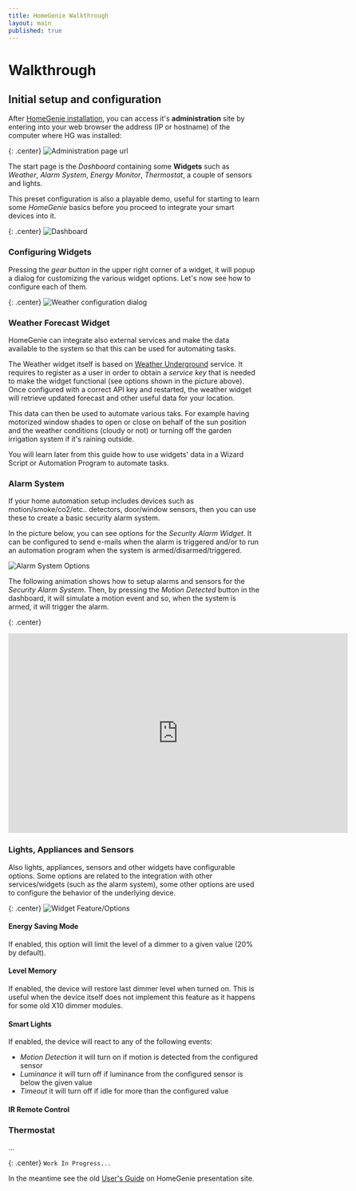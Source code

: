 ```yaml
---
title: HomeGenie Walkthrough
layout: main
published: true
---
```

<script type="text/javascript" src="http://www.youtube.com/player_api"></script>
<script type="text/javascript">
function onYouTubeIframeAPIReady() {
     var videos = document.getElementsByTagName('iframe'), // the iframes elements
         players = [], // an array where we stock each videos youtube instances class
         playingID = null; // stock the current playing video
     for (var i = 0; i < videos.length; i++) // for each iframes
     {
         var currentIframeID = videos[i].id; // we get the iframe ID
         players[currentIframeID] = new YT.Player(currentIframeID); // we stock in the array the instance
         // note, the key of each array element will be the iframe ID
         
         videos[i].onmouseover = function(e) { // assigning a callback for this event
             var currentHoveredElement = e.target;
             if (playingID) // if a video is currently played
             {
                 players[playingID].pauseVideo();
             }
             players[currentHoveredElement.id].playVideo();
             playingID = currentHoveredElement.id;
         };
     }
    
 }
</script>

# Walkthrough

## Initial setup and configuration

After [HomeGenie installation](install.html), you can access it's **administration** site by entering  into your web browser the address (IP or hostname) of the computer where HG was installed:

{: .center}
![Administration page url]({{site.baseurl}}/images/docs/admin_page_url.png)

The start page is the *Dashboard* containing some **Widgets** such as *Weather*, *Alarm System*, *Energy Monitor*, *Thermostat*, a couple of sensors and lights.

This preset configuration is also a playable demo, useful for starting to learn some *HomeGenie* basics before you proceed to integrate your smart devices into it.

{: .center}
![Dashboard]({{site.baseurl}}/images/docs/dashboard_page_01.png)

### Configuring Widgets

Pressing the *gear button* in the upper right corner of a widget, it will popup a dialog for customizing the various widget options.
Let's now see how to configure each of them.

{: .center}
![Weather configuration dialog]({{site.baseurl}}/images/docs/weather_options_01.png)

### Weather Forecast Widget

HomeGenie can integrate also external services and make the data available to the system so that this can be used for automating tasks.

The Weather widget itself is based on [Weather Underground](http://www.wunderground.com) service. 
It requires to register as a user in order to obtain a *service key* that is needed to make the widget
functional (see options shown in the picture above).
Once configured with a correct API key and restarted, the weather widget will retrieve updated forecast and other useful data for your location.

This data can then be used to automate various taks. For example having motorized window shades to open or close on behalf of the sun position and the weather conditions (cloudy or not) or turning off the garden irrigation system if it's raining outside.

You will learn later from this guide how to use widgets' data in a Wizard Script or Automation Program to automate tasks.

### Alarm System

If your home automation setup includes devices such as motion/smoke/co2/etc.. detectors, door/window sensors, then you can use these to create a basic security alarm system.

In the picture below, you can see options for the *Security Alarm Widget*. It can be configured to send e-mails when the alarm is triggered and/or to run an automation program when the system is armed/disarmed/triggered.

![Alarm System Options]({{site.baseurl}}/images/docs/alarm_system_01.png)

The following animation shows how to setup alarms and sensors for the *Security Alarm System*. Then, by pressing the *Motion Detected* button in the dashboard, it will simulate a motion event and so, when the system is armed, it will trigger the alarm.

{: .center}
<iframe id="player" width="680" height="400" src="http://www.youtube.com/embed/1Hesj-jEtFs?rel=0&wmode=Opaque&enablejsapi=1;showinfo=0;controls=0" frameborder="0" allowfullscreen></iframe>


### Lights, Appliances and Sensors

Also lights, appliances, sensors and other widgets have configurable options. Some options are related to the integration with other services/widgets (such as the alarm system), some other options are used to configure the behavior of the underlying device.

{: .center}
![Widget Feature/Options]({{site.baseurl}}/images/docs/widget_options_01.png)

#### Energy Saving Mode

If enabled, this option will limit the level of a dimmer to a given value (20% by default).

#### Level Memory

If enabled, the device will restore last dimmer level when turned on. This is useful when the device itself does not implement this feature as it happens for some old X10 dimmer modules.

#### Smart Lights

If enabled, the device will react to any of the following events:

- *Motion Detection*
  <i class="fa fa-long-arrow-right"></i>
  it will turn on if motion is detected from the configured sensor
- *Luminance*
  <i class="fa fa-long-arrow-right"></i>
  it will turn off if luminance from the configured sensor is below the given value
- *Timeout*
  <i class="fa fa-long-arrow-right"></i>
  it will turn off if idle for more than the configured value

#### IR Remote Control



### Thermostat

...

{: .center}
``` Work In Progress... ```


In the meantime see the old [User's Guide](http://www.homegenie.it/docs/index.php) on HomeGenie presentation site.
